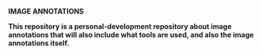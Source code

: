 <b>IMAGE ANNOTATIONS<b><br>

<b>This repository is a personal-development repository about image annotations that will also include what tools are used, and also the image annotations itself.<b>


